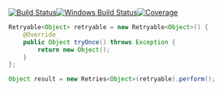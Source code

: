 [![Build Status](https://travis-ci.org/alexpanov/retries.svg)](https://travis-ci.org/alexpanov/retries)[![Windows Build Status](https://ci.appveyor.com/api/projects/status/c7dnnthq4ksq3960/branch/master?svg=true)](https://ci.appveyor.com/project/alexpanov/retries/branch/master)[![Coverage](https://coveralls.io/repos/alexpanov/retries/badge.svg?branch=master&service=github)](https://coveralls.io/github/alexpanov/retries?branch=master)


```java
Retryable<Object> retryable = new Retryable<Object>() {
    @Override
    public Object tryOnce() throws Exception {
        return new Object();
    }
};

Object result = new Retries<Object>(retryable).perform();

```
